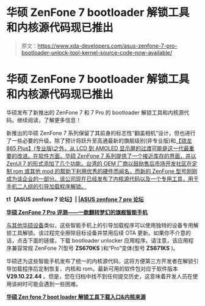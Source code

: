 # 华硕 ZenFone 7 bootloader 解锁工具和内核源代码现已推出

> 原文：<https://www.xda-developers.com/asus-zenfone-7-pro-bootloader-unlock-tool-kernel-source-code-now-available/>

# 华硕 ZenFone 7 bootloader 解锁工具和内核源代码现已推出

华硕发布了新推出的 ZenFone 7 和 7 Pro 的 bootloader 解锁工具和内核源代码。继续阅读，了解更多信息！

新推出的华硕 ZenFone 7 系列保留了其前身的标志性“翻盖相机”设计，但也进行了一些必要的升级。除了预计将跃升至高通最新的旗舰级别(非专业版)和[【骁龙 865 Plus】(专业版)之外，从 LCD 到 AMOLED 显示屏的过渡可能是这一代最重要的改进。在软件方面，华硕 ZenFone 7 系列提供了一个接近库存的界面，并以 ZenUI 7 的形式添加了几个功能。台湾的 OEM 厂商以鼓励售后市场开发社区在定制 rom 或其他 mod 的帮助下利用优秀的硬件而闻名，而新的 ZenFone 型号刚刚成为该企业的一部分。该公司现在已经发布了内核源代码以及一个专用工具，用于手机二人组的引导加载程序解锁。](https://www.xda-developers.com/qualcomm-snapdragon-865-plus-launch/)

**t1【ASUS zenfone 7 论坛】| |[ASUS zenfone 7 pro 论坛](https://forum.xda-developers.com/asus-zenfone-7-pro)**

**[华硕 ZenFone 7 Pro 评测——一款翻转梦幻的旗舰智能手机](https://www.xda-developers.com/asus-zenfone-7-pro-review-a-flipping-fantastic-flagship-smartphone/)**

[与其他华硕设备](https://www.xda-developers.com/asus-rog-phone-3-bootloader-unlock-tool-firmware-kernel-sources-release/)类似，这些智能手机上的引导加载程序可以使用独特的设备专用解锁工具解锁。该过程完全擦除目标设备并禁用后续 OTA 更新。如果你不介意的话，点击下面的链接，下载 bootloader unlocker 应用程序。请注意，该应用程序兼容常规 ZenFone 7(型号 **ZS670KS** )和“Pro”变体(型号 **ZS671KS** )。

华硕还为这些智能手机发布了统一的内核源代码，这将方便第三方开发者在解锁引导加载程序后定制恢复、内核和 rom。最新可用的软件包对应于软件版本 **V29.10.22.44** 。但是，您在归档中找不到任何提交历史，这意味着开发人员在使用该树时可能会遇到一些困难。

**[华硕 Zen fone 7 boot loader 解锁工具下载入口&内核来源](https://www.asus.com/Phone/ZenFone-7-ZS670KS/HelpDesk_Download/)**